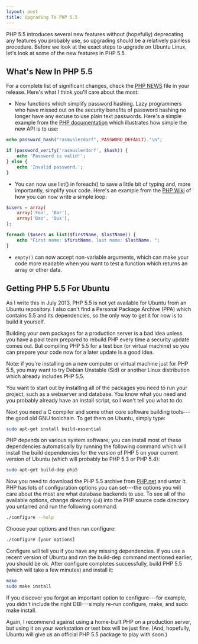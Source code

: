 ```yaml
---
layout: post
title: Upgrading To PHP 5.5
---
```


PHP 5.5 introduces several new features without (hopefully) deprecating any
features you probably use, so upgrading should be a relatively painless
procedure. Before we look at the exact steps to upgrade on Ubuntu Linux, let's
look at some of the new features in PHP 5.5.

## What's New In PHP 5.5

For a complete list of significant changes, check the
[PHP NEWS](https://github.com/php/php-src/blob/php-5.5.0alpha1/NEWS) file in
your release.  Here's what I think you'll care about the most:

* New functions which simplify password hashing. Lazy programmers who have
  missed out on the security benefits of password hashing no longer have any
  excuse to use plain text passwords.  Here's a simple example from the
  [PHP documentation](http://php.net/manual/en/function.password-hash.php) which
  illustrates how simple the new API is to use:

```php
echo password_hash("rasmuslerdorf", PASSWORD_DEFAULT)."\n";

if (password_verify('rasmuslerdorf', $hash)) {
    echo 'Password is valid!';
} else {
    echo 'Invalid password.';
}
```

* You can now use list() in foreach() to save a little bit of typing and, more
  importantly, simplify your code.  Here's an example from the
  [PHP Wiki](https://wiki.php.net/rfc/foreachlist) of how you can now write a
  simple loop:

```php
$users = array(
    array('Foo', 'Bar'),
    array('Baz', 'Qux'),
);

foreach ($users as list($firstName, $lastName)) {
    echo "First name: $firstName, last name: $lastName. ";
}
```

* `empty()` can now accept non-variable arguments, which can make your code more
  readable when you want to test a function which returns an array or other
  data.

## Getting PHP 5.5 For Ubuntu

As I write this in July 2013, PHP 5.5 is not yet available for Ubuntu from an
Ubuntu repository.  I also can't find a Personal Package Archive (PPA) which
contains 5.5 and its dependencies, so the only way to get it for now is to build
it yourself.

Building your own packages for a production server is a bad idea unless you have
a paid team prepared to rebuild PHP every time a security update comes out. But
compiling PHP 5.5 for a test box (or virtual machine) so you can prepare your
code now for a later update is a good idea.

Note: if you're installing on a new computer or virtual machine just for PHP
5.5, you may want to try Debian Unstable (Sid) or another Linux distribution
which already includes PHP 5.5.

You want to start out by installing all of the packages you need to run your
project, such as a webserver and database.  You know what you need and you
probably already have an install script, so I won't tell you what to do.

Next you need a C compiler and some other core software building tools---the
good old GNU toolchain.  To get them on Ubuntu, simply type:

```bash
sudo apt-get install build-essential
```

PHP depends on various system software; you can install most of these
dependencies automatically by running the following command which will install
the build dependencies for the version of PHP 5 on your current version of
Ubuntu (which will probably be PHP 5.3 or PHP 5.4):

```bash
sudo apt-get build-dep php5
```

Now you need to download the PHP 5.5 archive from [PHP.net](http://php.net) and
untar it. PHP has lots of configuration options you can set---the options you
will care about the most are what database backends to use. To see all of the
available options, change directory (`cd`) into the PHP source code directory
you untarred and run the following command:

```bash
./configure --help
```

Choose your options and then run configure:

```bash
./configure [your options]
```

Configure will tell you if you have any missing dependencies.  If you use a
recent version of Ubuntu and ran the build-dep command mentioned earlier, you
should be ok.  After configure completes successfully, build PHP 5.5 (which will
take a few minutes) and install it:

```bash
make
sudo make install
```

If you discover you forgot an important option to configure---for example, you
didn't include the right DBI---simply re-run configure, make, and sudo make
install.

Again, I recommend against using a home-built PHP on a production server, but
using it on your workstation or test box will be just fine. (And, hopefully,
Ubuntu will give us an official PHP 5.5 package to play with soon.)
